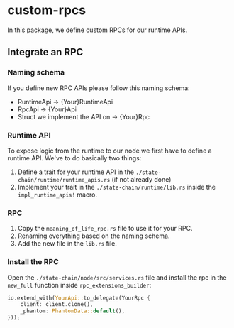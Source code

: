 # custom-rpcs

In this package, we define custom RPCs for our runtime APIs.

## Integrate an RPC

### Naming schema

If you define new RPC APIs please follow this naming schema:

- RuntimeApi -> {Your}RuntimeApi
- RpcApi -> {Your}Api
- Struct we implement the API on -> {Your}Rpc

### Runtime API

To expose logic from the runtime to our node we first have to define a runtime API. We've to do basically two things:

1) Define a trait for your runtime API in the `./state-chain/runtime/runtime_apis.rs` (if not already done)
2) Implement your trait in the `./state-chain/runtime/lib.rs` inside the `impl_runtime_apis!` macro.

### RPC

1) Copy the `meaning_of_life_rpc.rs` file to use it for your RPC.
2) Renaming everything based on the naming schema.
3) Add the new file in the `lib.rs` file.

### Install the RPC

Open the `./state-chain/node/src/services.rs` file and install the rpc in the `new_full` function inside `rpc_extensions_builder`:
```rust
io.extend_with(YourApi::to_delegate(YourRpc {
    client: client.clone(),
    _phantom: PhantomData::default(),
}));
```
